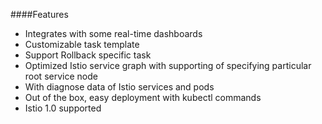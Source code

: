   ####Features
  - Integrates with some real-time dashboards
  - Customizable task template
  - Support Rollback specific task
  - Optimized Istio service graph with supporting of specifying particular root service node
  - With diagnose data of Istio services and pods
  - Out of the box, easy deployment with kubectl commands
  - Istio 1.0 supported